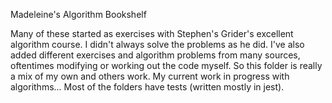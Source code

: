 Madeleine's Algorithm Bookshelf

Many of these started as exercises with Stephen's Grider's excellent algorithm course. I didn't always solve the problems as he did. I've also added different exercises and algorithm problems from many sources, oftentimes modifying or working out the code myself. So this folder is really a mix of my own and others work. My current work in progress with algorithms...
Most of the folders have tests (written mostly in jest).
